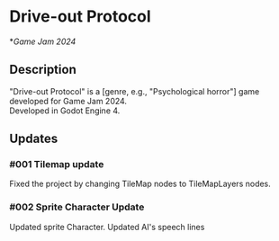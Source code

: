 # Drive-out Protocol  
**Game Jam 2024*
## Description  
"Drive-out Protocol" is a [genre, e.g., "Psychological horror"] game developed for Game Jam 2024.  
Developed in Godot Engine 4.
## Updates
### #001 Tilemap update
Fixed the project by changing TileMap nodes to TileMapLayers nodes.
### #002 Sprite Character Update
Updated sprite Character.
Updated AI's speech lines
